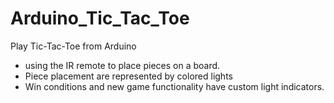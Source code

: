 # Arduino_Tic_Tac_Toe

Play Tic-Tac-Toe from Arduino

- using the IR remote to place pieces on a board.
- Piece placement are represented by colored lights
- Win conditions and new game functionality have custom light indicators.
